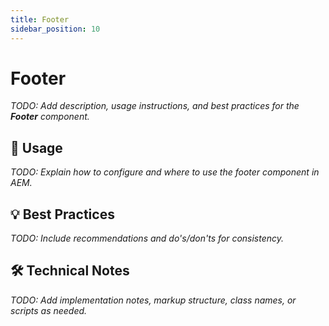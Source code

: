 ```yaml
---
title: Footer
sidebar_position: 10
---
```


# Footer

_TODO: Add description, usage instructions, and best practices for the **Footer** component._

## 🧩 Usage

_TODO: Explain how to configure and where to use the footer component in AEM._

## 💡 Best Practices

_TODO: Include recommendations and do's/don'ts for consistency._

## 🛠️ Technical Notes

_TODO: Add implementation notes, markup structure, class names, or scripts as needed._
